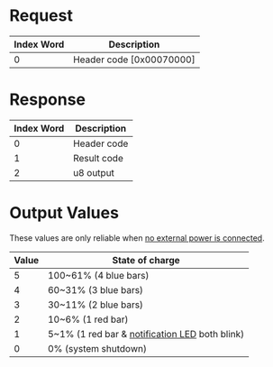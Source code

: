 # Request

| Index Word | Description                |
|------------|----------------------------|
| 0          | Header code \[0x00070000\] |

# Response

| Index Word | Description |
|------------|-------------|
| 0          | Header code |
| 1          | Result code |
| 2          | u8 output   |

# Output Values

These values are only reliable when [no external power is
connected](PTM:GetAdapterState "wikilink").

| Value | State of charge                                                                                |
|-------|------------------------------------------------------------------------------------------------|
| 5     | 100~61% (4 blue bars)                                                                          |
| 4     | 60~31% (3 blue bars)                                                                           |
| 3     | 30~11% (2 blue bars)                                                                           |
| 2     | 10~6% (1 red bar)                                                                              |
| 1     | 5~1% (1 red bar & [notification LED](PTMSYSM:SetBatteryEmptyLEDPattern "wikilink") both blink) |
| 0     | 0% (system shutdown)                                                                           |